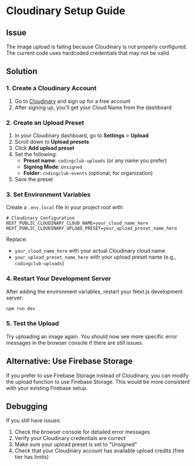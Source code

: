 # Cloudinary Setup Guide

## Issue
The image upload is failing because Cloudinary is not properly configured. The current code uses hardcoded credentials that may not be valid.

## Solution

### 1. Create a Cloudinary Account
1. Go to [Cloudinary](https://cloudinary.com/) and sign up for a free account
2. After signing up, you'll get your Cloud Name from the dashboard

### 2. Create an Upload Preset
1. In your Cloudinary dashboard, go to **Settings** > **Upload**
2. Scroll down to **Upload presets**
3. Click **Add upload preset**
4. Set the following:
   - **Preset name**: `codingclub-uploads` (or any name you prefer)
   - **Signing Mode**: `Unsigned`
   - **Folder**: `codingclub-events` (optional, for organization)
5. Save the preset

### 3. Set Environment Variables
Create a `.env.local` file in your project root with:

```env
# Cloudinary Configuration
NEXT_PUBLIC_CLOUDINARY_CLOUD_NAME=your_cloud_name_here
NEXT_PUBLIC_CLOUDINARY_UPLOAD_PRESET=your_upload_preset_name_here
```

Replace:
- `your_cloud_name_here` with your actual Cloudinary cloud name
- `your_upload_preset_name_here` with your upload preset name (e.g., `codingclub-uploads`)

### 4. Restart Your Development Server
After adding the environment variables, restart your Next.js development server:

```bash
npm run dev
```

### 5. Test the Upload
Try uploading an image again. You should now see more specific error messages in the browser console if there are still issues.

## Alternative: Use Firebase Storage
If you prefer to use Firebase Storage instead of Cloudinary, you can modify the upload function to use Firebase Storage. This would be more consistent with your existing Firebase setup.

## Debugging
If you still have issues:
1. Check the browser console for detailed error messages
2. Verify your Cloudinary credentials are correct
3. Make sure your upload preset is set to "Unsigned"
4. Check that your Cloudinary account has available upload credits (free tier has limits) 